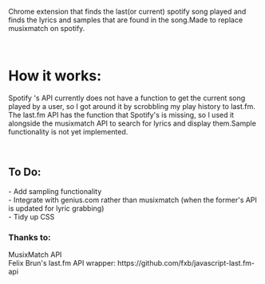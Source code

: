 <html>

<body>
    <p>
        Chrome extension that finds the last(or current) spotify song played and finds the
        lyrics and samples that are found in the song.Made to replace musixmatch
        on spotify.
    </p>
    <br>
    <h1> How it works:
                    </h1>
    <p>
        Spotify 's API currently does not have a function to get the current song played by a user, so I got around it by scrobbling my play history to last.fm. The last.fm API has the function that Spotify's is missing, so I used it alongside the musixmatch API to search for lyrics and display them.Sample functionality is not yet implemented.
    </p>
    <br>
    <h2> To Do: </h2>
    - Add sampling functionality
    <br> - Integrate with genius.com rather than musixmatch (when the former's API is updated for lyric grabbing)
    <br> - Tidy up CSS
    <br>
    <h3> Thanks to: </h3>
    MusixMatch API
    <br> Felix Brun's last.fm API wrapper: https://github.com/fxb/javascript-last.fm-api
</body>

</html>